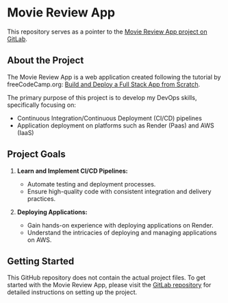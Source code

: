# Movie Review App

This repository serves as a pointer to the [Movie Review App project on GitLab](https://gitlab.com/arsy7861/movie-review-app).

## About the Project

The Movie Review App is a web application created following the tutorial by freeCodeCamp.org: [Build and Deploy a Full Stack App from Scratch](https://www.youtube.com/watch?v=5PdEmeopJVQ&ab_channel=freeCodeCamp.org). 

The primary purpose of this project is to develop my DevOps skills, specifically focusing on:

- Continuous Integration/Continuous Deployment (CI/CD) pipelines
- Application deployment on platforms such as Render (Paas) and AWS (IaaS)

## Project Goals

1. **Learn and Implement CI/CD Pipelines:**
   - Automate testing and deployment processes.
   - Ensure high-quality code with consistent integration and delivery practices.

2. **Deploying Applications:**
   - Gain hands-on experience with deploying applications on Render.
   - Understand the intricacies of deploying and managing applications on AWS.

## Getting Started

This GitHub repository does not contain the actual project files. To get started with the Movie Review App, please visit the [GitLab repository](https://gitlab.com/arsy7861/movie-review-app) for detailed instructions on setting up the project.
